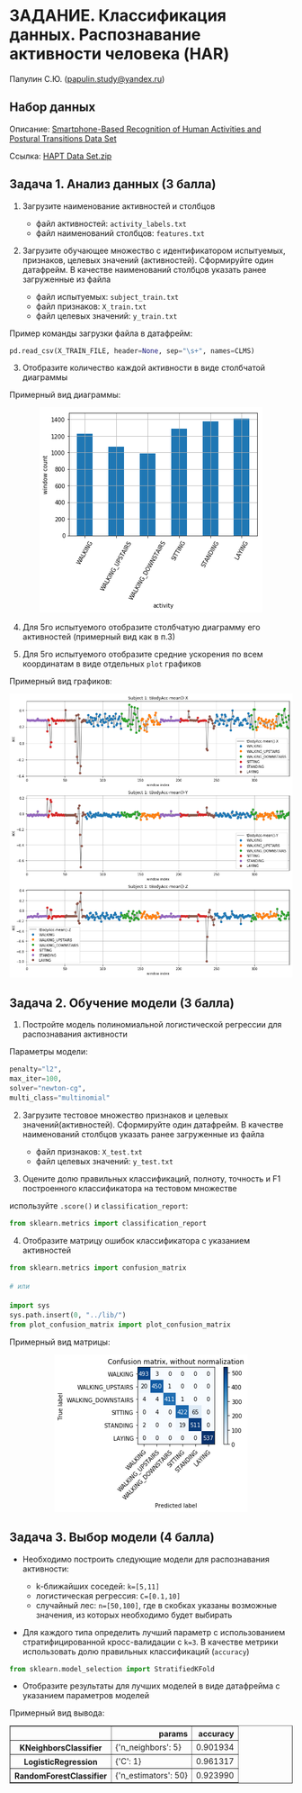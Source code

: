 # ЗАДАНИЕ. Классификация данных. Распознавание активности человека (HAR)

Папулин С.Ю. (papulin.study@yandex.ru)

## Набор данных

Описание: [Smartphone-Based Recognition of Human Activities and Postural Transitions Data Set](http://archive.ics.uci.edu/ml/datasets/Smartphone-Based+Recognition+of+Human+Activities+and+Postural+Transitions)

Ссылка: [HAPT Data Set.zip](http://archive.ics.uci.edu/ml/machine-learning-databases/00341/HAPT%20Data%20Set.zip)

## Задача 1. Анализ данных (3 балла)

1. Загрузите наименование активностей и столбцов

    - файл активностей: `activity_labels.txt`
    - файл наименований столбцов: `features.txt`


2. Загрузите обучающее множество с идентификатором испытуемых, признаков, целевых значений (активностей). Сформируйте один датафрейм. В качестве наименований столбцов указать ранее загруженные из файла

    - файл испытуемых: `subject_train.txt`
    - файл признаков: `X_train.txt`
    - файл целевых значений: `y_train.txt`

Пример команды загрузки файла в датафрейм:
```python
pd.read_csv(X_TRAIN_FILE, header=None, sep="\s+", names=CLMS)
```

3. Отобразите количество каждой активности в виде столбчатой диаграммы

Примерный вид диаграммы:
<center>

![Plot](img/a2_activity_bar.png)

</center>

4. Для 5го испытуемого отобразите столбчатую диаграмму его активностей (примерный вид как в п.3)


5. Для 5го испытуемого отобразите средние ускорения по всем координатам в виде отдельных `plot` графиков

Примерный вид графиков:
<center>

![Plot](img/a2_acc.png)

</center>


## Задача 2. Обучение модели (3 балла)

1. Постройте модель полиномиальной логистической регрессии для распознавания активности

Параметры модели:

```python
penalty="l2", 
max_iter=100, 
solver="newton-cg", 
multi_class="multinomial"
```

2. Загрузите тестовое множество признаков и целевых значений(активностей). Сформируйте один датафрейм. В качестве наименований столбцов указать ранее загруженные из файла

    - файл признаков: `X_test.txt`
    - файл целевых значений: `y_test.txt`

3. Оцените долю правильных классификаций, полноту, точность и F1 построенного классификатора на тестовом множестве

используйте `.score()` и `classification_report`:
```python
from sklearn.metrics import classification_report
```

4. Отобразите матрицу ошибок классификатора с указанием активностей

```python
from sklearn.metrics import confusion_matrix

# или

import sys
sys.path.insert(0, "../lib/")
from plot_confusion_matrix import plot_confusion_matrix
```

Примерный вид матрицы:

<center>

![Plot](img/a2_confusion_matrix.png)

</center>

<!-- 5. Постройте и оцените модель без использования частотных признаков. Как изменится качество классификации?

6. Отобразите матрицу ошибок классификатора с указанием активностей -->


## Задача 3. Выбор модели (4 балла)

- Необходимо построить следующие модели для распознавания активности:
    - k-ближайших соседей: `k=[5,11]`
    - логистическая регрессия: `C=[0.1,10]`
    - случайный лес: `n=[50,100]`, где в скобках указаны возможные значения, из которых необходимо будет выбирать

- Для каждого типа определить лучший параметр с использованием стратифицированной кросс-валидации с `k=3`. В качестве метрики использовать долю правильных классификаций (`accuracy`)

```python
from sklearn.model_selection import StratifiedKFold
```

- Отобразите результаты для лучших моделей в виде датафрейма с указанием параметров моделей

Примерный вид вывода:

<table border="1" class="dataframe">  <thead>    <tr style="text-align: right;">      <th></th>      <th>params</th>      <th>accuracy</th>    </tr>  </thead>  <tbody>    <tr>      <th>KNeighborsClassifier</th>      <td>{'n_neighbors': 5}</td>      <td>0.901934</td>    </tr>    <tr>      <th>LogisticRegression</th>      <td>{'C': 1}</td>      <td>0.961317</td>    </tr>    <tr>      <th>RandomForestClassifier</th>      <td>{'n_estimators': 50}</td>      <td>0.923990</td>    </tr>  </tbody></table>
